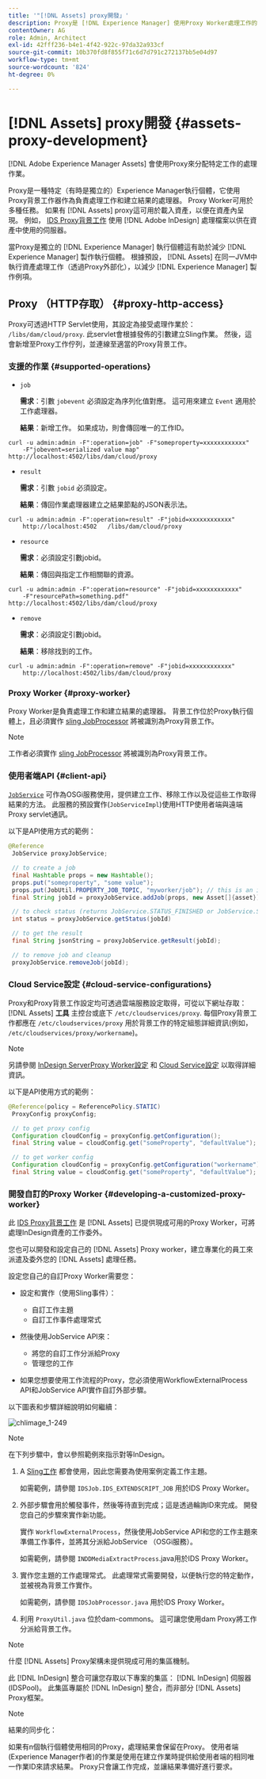 ```yaml
---
title: '"[!DNL Assets] proxy開發」'
description: Proxy是 [!DNL Experience Manager] 使用Proxy Worker處理工作的執行個體。 瞭解如何設定 [!DNL Experience Manager] Proxy、支援的作業、Proxy元件，以及如何開發自訂Proxy背景工作。
contentOwner: AG
role: Admin, Architect
exl-id: 42fff236-b4e1-4f42-922c-97da32a933cf
source-git-commit: 10b370fd8f855f71c6d7d791c272137bb5e04d97
workflow-type: tm+mt
source-wordcount: '824'
ht-degree: 0%

---
```


# [!DNL Assets] proxy開發 {#assets-proxy-development}

[!DNL Adobe Experience Manager Assets] 會使用Proxy來分配特定工作的處理作業。

Proxy是一種特定（有時是獨立的）Experience Manager執行個體，它使用Proxy背景工作器作為負責處理工作和建立結果的處理器。 Proxy Worker可用於多種任務。 如果有 [!DNL Assets] proxy這可用於載入資產，以便在資產內呈現。 例如， [IDS Proxy背景工作](indesign.md) 使用 [!DNL Adobe InDesign] 處理檔案以供在資產中使用的伺服器。

當Proxy是獨立的 [!DNL Experience Manager] 執行個體這有助於減少 [!DNL Experience Manager] 製作執行個體。 根據預設， [!DNL Assets] 在同一JVM中執行資產處理工作（透過Proxy外部化），以減少 [!DNL Experience Manager] 製作例項。

## Proxy （HTTP存取） {#proxy-http-access}

Proxy可透過HTTP Servlet使用，其設定為接受處理作業於： `/libs/dam/cloud/proxy`. 此servlet會根據發佈的引數建立Sling作業。 然後，這會新增至Proxy工作佇列，並連線至適當的Proxy背景工作。

### 支援的作業 {#supported-operations}

* `job`

  **需求**：引數 `jobevent` 必須設定為序列化值對應。 這可用來建立 `Event` 適用於工作處理器。

  **結果**：新增工作。 如果成功，則會傳回唯一的工作ID。

```shell
curl -u admin:admin -F":operation=job" -F"someproperty=xxxxxxxxxxxx"
    -F"jobevent=serialized value map" http://localhost:4502/libs/dam/cloud/proxy
```

* `result`

  **需求**：引數 `jobid` 必須設定。

  **結果**：傳回作業處理器建立之結果節點的JSON表示法。

```shell
curl -u admin:admin -F":operation=result" -F"jobid=xxxxxxxxxxxx"
    http://localhost:4502   /libs/dam/cloud/proxy
```

* `resource`

  **需求**：必須設定引數jobid。

  **結果**：傳回與指定工作相關聯的資源。

```shell
curl -u admin:admin -F":operation=resource" -F"jobid=xxxxxxxxxxxx"
    -F"resourcePath=something.pdf" http://localhost:4502/libs/dam/cloud/proxy
```

* `remove`

  **需求**：必須設定引數jobid。

  **結果**：移除找到的工作。

```shell
curl -u admin:admin -F":operation=remove" -F"jobid=xxxxxxxxxxxx"
    http://localhost:4502/libs/dam/cloud/proxy
```

### Proxy Worker {#proxy-worker}

Proxy Worker是負責處理工作和建立結果的處理器。 背景工作位於Proxy執行個體上，且必須實作 [sling JobProcessor](https://sling.apache.org/site/eventing-and-jobs.html) 將被識別為Proxy背景工作。

>[!NOTE]
>
>工作者必須實作 [sling JobProcessor](https://sling.apache.org/site/eventing-and-jobs.html) 將被識別為Proxy背景工作。

### 使用者端API {#client-api}

[`JobService`](https://helpx.adobe.com/experience-manager/6-5/sites/developing/using/reference-materials/javadoc/index.html) 可作為OSGi服務使用，提供建立工作、移除工作以及從這些工作取得結果的方法。 此服務的預設實作(`JobServiceImpl`)使用HTTP使用者端與遠端Proxy servlet通訊。

以下是API使用方式的範例：

```java
@Reference
 JobService proxyJobService;

 // to create a job
 final Hashtable props = new Hashtable();
 props.put("someproperty", "some value");
 props.put(JobUtil.PROPERTY_JOB_TOPIC, "myworker/job"); // this is an identifier of the worker
 final String jobId = proxyJobService.addJob(props, new Asset[]{asset});

 // to check status (returns JobService.STATUS_FINISHED or JobService.STATUS_INPROGRESS)
 int status = proxyJobService.getStatus(jobId)

 // to get the result
 final String jsonString = proxyJobService.getResult(jobId);

 // to remove job and cleanup
 proxyJobService.removeJob(jobId);
```

### Cloud Service設定 {#cloud-service-configurations}

<!-- TBD: Cannot find com.day.cq.dam.api.proxy at https://helpx.adobe.com/experience-manager/6-5/sites/developing/using/reference-materials/javadoc/index.html which were generated in May 2020. Hiding this broken link for now.
>[!NOTE]
>
>Reference documentation for the proxy API is available under [`com.day.cq.dam.api.proxy`](https://helpx.adobe.com/experience-manager/6-5/sites/developing/using/reference-materials/javadoc/com/day/cq/dam/api/proxy/package-summary.html).
-->

Proxy和Proxy背景工作設定均可透過雲端服務設定取得，可從以下網址存取： [!DNL Assets] **工具** 主控台或底下 `/etc/cloudservices/proxy`. 每個Proxy背景工作都應在 `/etc/cloudservices/proxy` 用於背景工作的特定組態詳細資訊(例如， `/etc/cloudservices/proxy/workername`)。

>[!NOTE]
>
>另請參閱 [InDesign ServerProxy Worker設定](indesign.md#configuring-the-proxy-worker-for-indesign-server) 和 [Cloud Service設定](../sites-developing/extending-cloud-config.md) 以取得詳細資訊。

以下是API使用方式的範例：

```java
@Reference(policy = ReferencePolicy.STATIC)
 ProxyConfig proxyConfig;

 // to get proxy config
 Configuration cloudConfig = proxyConfig.getConfiguration();
 final String value = cloudConfig.get("someProperty", "defaultValue");

 // to get worker config
 Configuration cloudConfig = proxyConfig.getConfiguration("workername");
 final String value = cloudConfig.get("someProperty", "defaultValue");
```

### 開發自訂的Proxy Worker {#developing-a-customized-proxy-worker}

此 [IDS Proxy背景工作](indesign.md) 是 [!DNL Assets] 已提供現成可用的Proxy Worker，可將處理InDesign資產的工作委外。

您也可以開發和設定自己的 [!DNL Assets] Proxy worker，建立專業化的員工來派遣及委外您的 [!DNL Assets] 處理任務。

設定您自己的自訂Proxy Worker需要您：

* 設定和實作（使用Sling事件）：

   * 自訂工作主題
   * 自訂工作事件處理常式

* 然後使用JobService API來：

   * 將您的自訂工作分派給Proxy
   * 管理您的工作

* 如果您想要使用工作流程的Proxy，您必須使用WorkflowExternalProcess API和JobService API實作自訂外部步驟。

以下圖表和步驟詳細說明如何繼續：

![chlimage_1-249](assets/chlimage_1-249.png)

>[!NOTE]
>
>在下列步驟中，會以參照範例來指示對等InDesign。

1. A [Sling工作](https://sling.apache.org/site/eventing-and-jobs.html) 都會使用，因此您需要為使用案例定義工作主題。

   如需範例，請參閱 `IDSJob.IDS_EXTENDSCRIPT_JOB` 用於IDS Proxy Worker。

1. 外部步驟會用於觸發事件，然後等待直到完成；這是透過輪詢ID來完成。 開發您自己的步驟來實作新功能。

   實作 `WorkflowExternalProcess`，然後使用JobService API和您的工作主題來準備工作事件，並將其分派給JobService （OSGi服務）。

   如需範例，請參閱 `INDDMediaExtractProcess`.java用於IDS Proxy Worker。

1. 實作您主題的工作處理常式。 此處理常式需要開發，以便執行您的特定動作，並被視為背景工作實作。

   如需範例，請參閱 `IDSJobProcessor.java` 用於IDS Proxy Worker。

1. 利用 `ProxyUtil.java` 位於dam-commons。 這可讓您使用dam Proxy將工作分派給背景工作。

>[!NOTE]
>
>什麼 [!DNL Assets] Proxy架構未提供現成可用的集區機制。
>
>此 [!DNL InDesign] 整合可讓您存取以下專案的集區： [!DNL InDesign] 伺服器(IDSPool)。 此集區專屬於 [!DNL InDesign] 整合，而非部分 [!DNL Assets] Proxy框架。

>[!NOTE]
>
>結果的同步化：
>
>如果有n個執行個體使用相同的Proxy，處理結果會保留在Proxy。 使用者端(Experience Manager作者)的作業是使用在建立作業時提供給使用者端的相同唯一作業ID來請求結果。 Proxy只會讓工作完成，並讓結果準備好進行要求。
